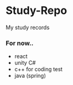 # Study-Repo
My study records

### For now..
 - react
 - unity C#
 - c++ for coding test
 - java (spring)
